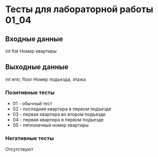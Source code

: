 # Тесты для лабораторной работы 01_04
## Входные данные 
int flat
Номер квартиры

## Выходные данные
int entr, floor
Номер подъезда, этажа

### Позитивные тесты
- 01 - обычный тест
- 02 - последняя квартира в первом подъезде
- 03 - первая квартира во втором подъезде
- 04 - первая квартира в первом подъезде
- 05 - пятизначный номер квартиры

### Негативные тесты
Отсутствуют